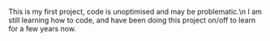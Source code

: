 This is my first project, code is unoptimised and may be problematic.\n
I am still learning how to code, and have been doing this project on/off to learn for a few years now.
